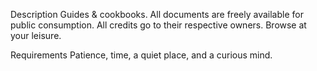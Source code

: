 Description
Guides & cookbooks.
All documents
are freely available 
for public consumption.
All credits go to their respective owners.
Browse at your leisure.

Requirements
Patience, time, 
a quiet place,
and a curious mind.
